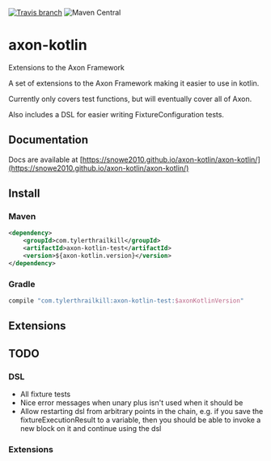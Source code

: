 [![Travis branch](https://img.shields.io/travis/snowe2010/axon-kotlin/master.svg?style=flat-square)](https://travis-ci.com/snowe2010/axon-kotlin)
![Maven Central](https://img.shields.io/maven-central/v/com.tylerthrailkill/axon-kotlin-test.svg?style=flat-square)

# axon-kotlin
Extensions to the Axon Framework 

A set of extensions to the Axon Framework making it easier to use in kotlin.

Currently only covers test functions, but will eventually cover all of Axon. 

Also includes a DSL for easier writing FixtureConfiguration tests. 

## Documentation

Docs are available at [https://snowe2010.github.io/axon-kotlin/axon-kotlin/](https://snowe2010.github.io/axon-kotlin/axon-kotlin/)

## Install

### Maven
```xml
<dependency>
    <groupId>com.tylerthrailkill</groupId>
    <artifactId>axon-kotlin-test</artifactId>
    <version>${axon-kotlin.version}</version>
</dependency>
```

### Gradle
```groovy
compile "com.tylerthrailkill:axon-kotlin-test:$axonKotlinVersion"
```

## Extensions

## TODO

### DSL 

* All fixture tests
* Nice error messages when unary plus isn't used when it should be
* Allow restarting dsl from arbitrary points in the chain, e.g. if you save the fixtureExecutionResult to a 
  variable, then you should be able to invoke a new block on it and continue using the dsl

### Extensions

